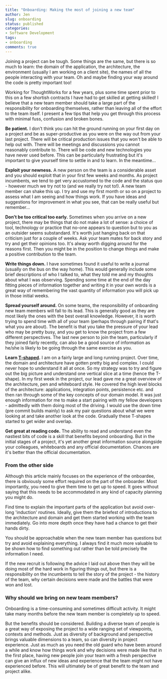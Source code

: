 ```yaml
---
title: "Onboarding: Making the most of joining a new team"
author: Jen
slug: onboarding
status: published
categories:
- Software Development 
tags:
- onboarding
comments: true
---
```


Joining a project can be tough. Some things are the same, but there is so much to learn: the domain of the application, the architecture, the environment (usually I am working on a client site), the names of all the people interacting with your team. Oh and maybe finding your way around the code is pretty important too! 

Working for ThoughtWorks for a few years, plus some time spent prior to this on a few shortish contracts I have had to get skilled at getting skilled! I believe that a new team member should take a large part of the responsibility for onboarding themselves, rather than leaving all of the effort to the team itself. I present a few tips that help you get through this process with minimal fuss, confusion and broken bones. 

**Be patient.** I don't think you can hit the ground running on your first day on a project and be as super-productive as you were on the way out from your last project. There will be critical production issues that you won't be able to help out with. There will be meetings and discussions you cannot reasonably contribute to. There will be code and new technologies you have never used before. This can be particularly frustrating but it's important to give yourself time to settle in and to learn. In the meantime...

**Exploit your newness.** A new person on the team is a considerable asset and you should exploit that in your first few weeks and months. As project incumbents, we tend to get very accustomed to the code and the status quo - however much we try not to (and we really try not to!). A new team member can shake this up. I try and use my first month or so on a project to assess what I am seeing and how things work. If you have ideas and suggestions for improvement in what you see, that can be really useful but remember...

**Don't be too critical too early.** Sometimes when you arrive on a new project, there may be things that do not make a lot of sense: a choice of tool, technology or practice that no-one appears to question but to you as an outsider seems substandard. It's worth just hanging back on that criticism just for a couple of weeks. Ask your team mates for back story and try and get their opinions too. It's alway worth digging around for the reasons first. Then you might be in the position to change things and make a positive contribution to the team.

**Write things down.** I have sometimes found it useful to write a journal (usually on the bus on the way home). This would generally include some brief descriptions of who I talked to, what they told me and my thoughts about what I was observing. Spending some time at the end of the day fitting pieces of information together and writing it in your own words is a great way of remembering the vast quantity of information you will pick up in those initial weeks.

**Spread yourself around.** On some teams, the responsibility of onboarding new team members will fall to its lead. This is generally good as they are most likely the ones with the best overall knowledge. However, it is worth trying to spend time with all of your team (perhaps through pairing if that's what you are about). The benefit is that you take the pressure of your lead who may be pretty busy, and you get to know the project from a few different perspectives. The last new person to join the team, particularly if they joined fairly recently, can also be a good source of information as he/she is likely to be going through the same exercise as you.

**Learn [T-shaped](http://en.wikipedia.org/wiki/T-shaped_skills).** I am on a fairly large and long running project. Over time, the domain and architecture have gotten pretty big and complex. I could never hope to understand it all at once. So my strategy was to try and figure out the big picture and understand one vertical slice at a time (hence the T-shape). In my first week in the project, our lead gave me a great overview of the architecture, pen and whiteboard style. He covered the high level blocks of the architecture: applications, integration points, persistence etc. and then ran through some of the key concepts of our domain model. It was just enough information for me to make a start pairing with my fellow developers - admittedly with them doing most of the driving. I would use the down time (pre commit builds mainly) to ask my pair questions about what we were looking at and take another look at the code. Gradually these T-shapes started to get wider and overlap.

**Get great at reading code.** The ability to read and understand even the nastiest bits of code is a skill that benefits beyond onboarding. But in the initial stages of a project, it's yet another great information source alongside your colleagues, whiteboards and any official documentation. Chances are it's better than the official documentation.

### From the other side

Although this article mainly focuses on the experience of the onboardee, there is obviously some effort required on the part of the onboarder. Most importantly, you need to give them time to get up to speed. It goes without saying that this needs to be accommodated in any kind of capacity planning you might do.

Find time to explain the important parts of the application but avoid over-long 'induction' routines. Ideally, give them the briefest of introductions to the architecture and domain and get them started working with the team immediately. Go into more depth once they have had a chance to get their hands dirty. 

You should be approachable when the new team member has questions but try and avoid explaining everything. I always find it much more valuable to be shown how to find something out rather than be told precisely the information I need.

If the new recruit is following the advice I laid out above then they will be doing most of the hard work in figuring things out, but there is a responsibility on the incumbents to tell the story of the project - the history of the team, why certain decisions were made and the battles that were won and lost.

### Why should we bring on new team members?

Onboarding is a time-consuming and sometimes difficult activity. It might take many months before the new team member is completely up to speed.

But the benefits should be considered. Building a diverse team of people is a great way of exposing the project to a wide ranging set of viewpoints, contexts and methods. Just as diversity of background and perspective  brings valuable dimensions to a team, so can diversity in project experience. Just as much as you need the old guard who have been around a while and know how things work and why decisions were made like that in the first place, having new people join your team with a fresh perspective can give an influx of new ideas and experience that the team might not have experienced before. This will ultimately be of great benefit to the team and project alike.
